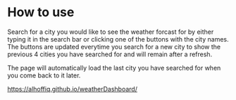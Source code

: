 # How to use

Search for a city you would like to see the weather forcast for by either typing it in the search bar or clicking one of the buttons with the city names. The buttons are updated everytime you search for a new city to show the previous 4 cities you have searched for and will remain after a refresh.

The page will automatically load the last city you have searched for when you come back to it later.


https://alhoffiq.github.io/weatherDashboard/

